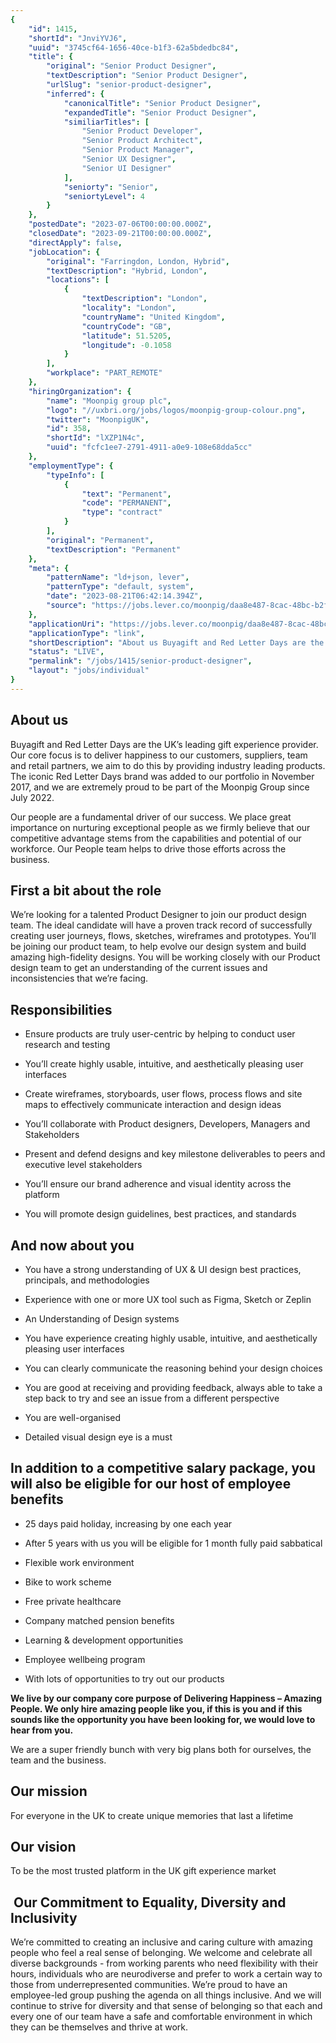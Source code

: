 ```yaml
---
{
	"id": 1415,
	"shortId": "JnviYVJ6",
	"uuid": "3745cf64-1656-40ce-b1f3-62a5bdedbc84",
	"title": {
		"original": "Senior Product Designer",
		"textDescription": "Senior Product Designer",
		"urlSlug": "senior-product-designer",
		"inferred": {
			"canonicalTitle": "Senior Product Designer",
			"expandedTitle": "Senior Product Designer",
			"similiarTitles": [
				"Senior Product Developer",
				"Senior Product Architect",
				"Senior Product Manager",
				"Senior UX Designer",
				"Senior UI Designer"
			],
			"seniorty": "Senior",
			"seniortyLevel": 4
		}
	},
	"postedDate": "2023-07-06T00:00:00.000Z",
	"closedDate": "2023-09-21T00:00:00.000Z",
	"directApply": false,
	"jobLocation": {
		"original": "Farringdon, London, Hybrid",
		"textDescription": "Hybrid, London",
		"locations": [
			{
				"textDescription": "London",
				"locality": "London",
				"countryName": "United Kingdom",
				"countryCode": "GB",
				"latitude": 51.5205,
				"longitude": -0.1058
			}
		],
		"workplace": "PART_REMOTE"
	},
	"hiringOrganization": {
		"name": "Moonpig group plc",
		"logo": "//uxbri.org/jobs/logos/moonpig-group-colour.png",
		"twitter": "MoonpigUK",
		"id": 358,
		"shortId": "lXZP1N4c",
		"uuid": "fcfc1ee7-2791-4911-a0e9-108e68dda5cc"
	},
	"employmentType": {
		"typeInfo": [
			{
				"text": "Permanent",
				"code": "PERMANENT",
				"type": "contract"
			}
		],
		"original": "Permanent",
		"textDescription": "Permanent"
	},
	"meta": {
		"patternName": "ld+json, lever",
		"patternType": "default, system",
		"date": "2023-08-21T06:42:14.394Z",
		"source": "https://jobs.lever.co/moonpig/daa8e487-8cac-48bc-b2f8-9245d5b02855?source=6"
	},
	"applicationUri": "https://jobs.lever.co/moonpig/daa8e487-8cac-48bc-b2f8-9245d5b02855/apply",
	"applicationType": "link",
	"shortDescription": "About us Buyagift and Red Letter Days are the UK’s’ leading gift experience provider. Our core focus is to deliver happiness to our customers, suppliers, team and retail partners, we aim to do this",
	"status": "LIVE",
	"permalink": "/jobs/1415/senior-product-designer",
	"layout": "jobs/individual"
}
---
```

<h2>About us</h2><p>Buyagift and Red Letter Days are the UK’s leading gift experience provider. Our core focus is to deliver happiness to our customers, suppliers, team and retail partners, we aim to do this by providing industry leading products. The iconic Red Letter Days brand was added to our portfolio in November 2017, and we are extremely proud to be part of the Moonpig Group since July 2022.</p><p>Our people are a fundamental driver of our success. We place great importance on nurturing exceptional people as we firmly believe that our competitive advantage stems from the capabilities and potential of our workforce. Our People team helps to drive those efforts across the business.&nbsp;</p><h2>First a bit about the role</h2><p>We’re looking for a talented Product Designer to join our product design team. The ideal candidate will have a proven track record of successfully creating user journeys, flows, sketches, wireframes and prototypes. You’ll be joining our product team, to help evolve our design system and build amazing high-fidelity designs. You will be working closely with our Product design team to get an understanding of the current issues and inconsistencies that we’re facing.</p><h2>Responsibilities</h2><ul><li><p>Ensure products are truly user-centric by helping to conduct user research and testing</p></li><li><p>You’ll create highly usable, intuitive, and aesthetically pleasing user interfaces</p></li><li><p>Create wireframes, storyboards, user flows, process flows and site maps to effectively communicate interaction and design ideas</p></li><li><p>You’ll collaborate with Product designers, Developers, Managers and Stakeholders</p></li><li><p>Present and defend designs and key milestone deliverables to peers and executive level stakeholders</p></li><li><p>You’ll ensure our brand adherence and visual identity across the platform</p></li><li><p>You will promote design guidelines, best practices, and standards</p></li></ul><h2>And now about you</h2><ul><li><p>You have a strong understanding of UX &amp; UI design best practices, principals, and methodologies</p></li><li><p>Experience with one or more UX tool such as Figma, Sketch or Zeplin</p></li><li><p>An Understanding of Design systems</p></li><li><p>You have experience creating highly usable, intuitive, and aesthetically pleasing user interfaces</p></li><li><p>You can clearly communicate the reasoning behind your design choices</p></li><li><p>You are good at receiving and providing feedback, always able to take a step back to try and see an issue from a different perspective</p></li><li><p>You are well-organised&nbsp;</p></li><li><p>Detailed visual design eye is a must</p></li></ul><h2>In addition to a competitive salary package, you will also be eligible for our host of employee benefits</h2><ul><li><p>25 days paid holiday, increasing by one each year</p></li><li><p>After 5 years with us you will be eligible for 1 month fully paid sabbatical</p></li><li><p>Flexible work environment</p></li><li><p>Bike to work scheme</p></li><li><p>Free private healthcare</p></li><li><p>Company matched pension benefits</p></li><li><p>Learning &amp; development opportunities</p></li><li><p>Employee wellbeing program</p></li><li><p>With lots of opportunities to try out our products</p></li></ul><p><strong>We live by our company core purpose of Delivering Happiness – Amazing People. We only hire amazing people like you, if this is you and if this sounds like the opportunity you have been looking for, we would love to hear from you.&nbsp;</strong></p><p>We are a super friendly bunch with very big plans both for ourselves, the team and the business.</p><h2>Our mission</h2><p>For everyone in the UK to create unique memories that last a lifetime</p><h2>Our vision</h2><p>To be the most trusted platform in the UK gift experience market</p><h2>&nbsp;Our Commitment to Equality, Diversity and Inclusivity</h2><p>We’re committed to creating an inclusive and caring culture with amazing people who feel a real sense of belonging. We welcome and celebrate all diverse backgrounds - from working parents who need flexibility with their hours, individuals who are neurodiverse and prefer to work a certain way to those from underrepresented communities. We’re proud to have an employee-led group pushing the agenda on all things inclusive. And we will continue to strive for diversity and that sense of belonging so that each and every one of our team have a safe and comfortable environment in which they can be themselves and thrive at work.</p>
